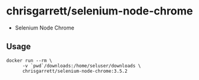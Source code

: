 # chrisgarrett/selenium-node-chrome

* Selenium Node Chrome

## Usage

```
docker run --rm \
      -v `pwd`/downloads:/home/seluser/downloads \
      chrisgarrett/selenium-node-chrome:3.5.2
```
